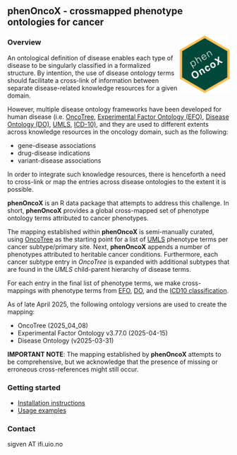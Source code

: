 &nbsp;

## phenOncoX - crossmapped phenotype ontologies for cancer 
<a href="https://sigven.github.io/phenOncoX/">
<img src="man/figures/logo.png" align="right" height="130" width="113"/></a>

### Overview

An ontological definition of disease enables each type of disease to be 
singularly classified in a formalized structure. By intention, the use of 
disease ontology terms should facilitate a cross-link of information between 
separate disease-related knowledge resources for a given domain. 

However, multiple disease ontology frameworks have been developed for human 
disease (i.e. [OncoTree](http://oncotree.mskcc.org/#/home), 
[Experimental Factor Ontology (EFO)](https://github.com/EBISPOT/efo), 
[Disease Ontology (DO)](https://github.com/DiseaseOntology/HumanDiseaseOntology), [UMLS](https://www.ncbi.nlm.nih.gov/medgen/), [ICD-10)](https://www.who.int/standards/classifications/classification-of-diseases), 
and they are used to different extents across knowledge resources in the 
oncology domain, such as the following:

-   gene-disease associations
-   drug-disease indications
-   variant-disease associations

In order to integrate such knowledge resources, there is henceforth a need 
to cross-link or map the entries across disease ontologies to the extent it 
is possible.

**phenOncoX** is an R data package that attempts to address this challenge. 
In short, **phenOncoX** provides a global cross-mapped set of phenotype 
ontology terms attributed to cancer phenotypes.

The mapping established within **phenOncoX** is semi-manually curated, 
using [OncoTree](http://oncotree.mskcc.org/#/home) as the starting point 
for a list of [UMLS](https://www.ncbi.nlm.nih.gov/medgen/) phenotype terms per cancer 
subtype/primary site. Next, **phenOncoX** appends a number of phenotypes 
attributed to heritable cancer conditions. Furthermore, each cancer subtype 
entry in *OncoTree* is expanded with additional subtypes that are found in 
the *UMLS* child-parent hierarchy of disease terms.

For each entry in the final list of phenotype terms, we make cross-mappings 
with phenotype terms from [EFO](https://github.com/EBISPOT/efo), 
[DO](https://disease-ontology.org/), and 
the [ICD10 classification](https://www.who.int/standards/classifications/classification-of-diseases).

As of late April 2025, the following ontology versions are used to create the mapping:

-   OncoTree (2025_04_08)
-   Experimental Factor Ontology v3.77.0 (2025-04-15)
-   Disease Ontology (v2025-03-31)

**IMPORTANT NOTE**: The mapping established by **phenOncoX** attempts 
to be comprehensive, but we acknowledge that the presence of missing or 
erroneous cross-references might still occur.

### Getting started

* [Installation instructions](https://sigven.github.io/phenOncoX/articles/phenOncoX.html#installation)
* [Usage examples](https://sigven.github.io/phenOncoX/articles/phenOncoX.html#get-oncotree-terms)

### Contact

sigven AT ifi.uio.no
